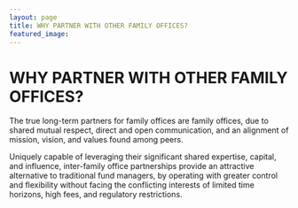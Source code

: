 ```yaml
---
layout: page
title: WHY PARTNER WITH OTHER FAMILY OFFICES?
featured_image: 
---
```


# WHY PARTNER WITH OTHER FAMILY OFFICES?

The true long-term partners for family offices are family offices, due to shared mutual respect, direct and open communication, and an alignment of mission, vision, and values found among peers. 

Uniquely capable of leveraging their significant shared expertise, capital, and influence, inter-family office partnerships provide an attractive alternative to traditional fund managers, by operating with greater control and flexibility without facing the conflicting interests of limited time horizons, high fees, and regulatory restrictions. 

